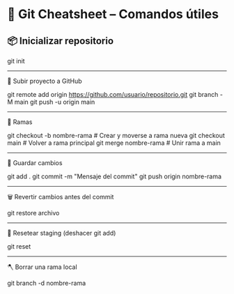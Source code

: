 # 🧠 Git Cheatsheet – Comandos útiles

## 📦 Inicializar repositorio
git init

---
🔄 Subir proyecto a GitHub

git remote add origin https://github.com/usuario/repositorio.git
git branch -M main
git push -u origin main

---
🌱 Ramas

git checkout -b nombre-rama       # Crear y moverse a rama nueva
git checkout main                 # Volver a rama principal
git merge nombre-rama             # Unir rama a main


---

💾 Guardar cambios

git add .
git commit -m "Mensaje del commit"
git push origin nombre-rama

---

🗑️ Revertir cambios antes del commit

git restore archivo

---

🧽 Resetear staging (deshacer git add)

git reset

---

🪓 Borrar una rama local

git branch -d nombre-rama


